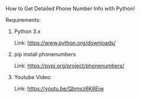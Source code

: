 How to Get Detailed Phone Number Info with Python!

Requirements:

1. Python 3.x
   
   Link: https://www.python.org/downloads/

3. pip install phonenumbers
   
   Link: https://pypi.org/project/phonenumbers/


4. Youtube Video:
   
   Link: https://youtu.be/Qbmxz6K6Ejw

